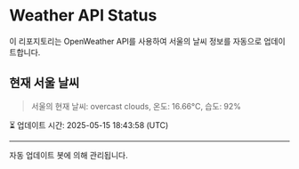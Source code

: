 
# Weather API Status

이 리포지토리는 OpenWeather API를 사용하여 서울의 날씨 정보를 자동으로 업데이트합니다.

## 현재 서울 날씨
> 서울의 현재 날씨: overcast clouds, 온도: 16.66°C, 습도: 92%

⏳ 업데이트 시간: 2025-05-15 18:43:58 (UTC)

---
자동 업데이트 봇에 의해 관리됩니다.
